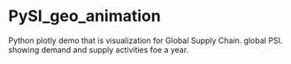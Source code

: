 # PySI_geo_animation
Python plotly demo that is visualization for Global Supply Chain. global PSI. showing demand and supply activities foe a year. 
